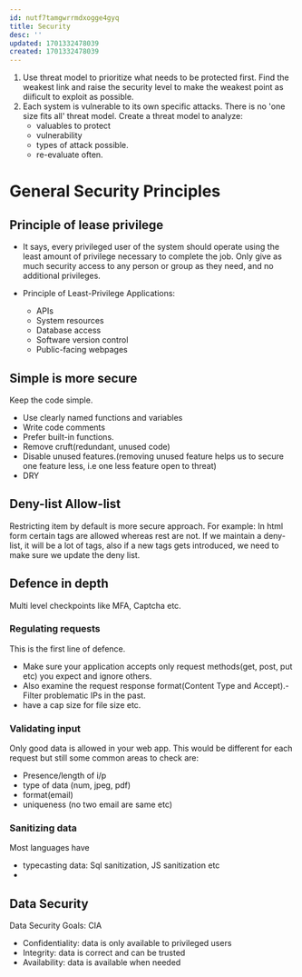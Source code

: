 ```yaml
---
id: nutf7tamgwrrmdxogge4gyq
title: Security
desc: ''
updated: 1701332478039
created: 1701332478039
---
```


1. Use threat model to prioritize what needs to be protected first. Find the weakest link and raise the security level to make the weakest point as diificult to exploit as possible.
2. Each system is vulnerable to its own specific  attacks. There is no 'one size fits all' threat model. Create a threat model to analyze:
    - valuables to protect
    - vulnerability
    - types of attack possible.
    - re-evaluate often.


# General Security Principles

## Principle of lease privilege
- It says, every privileged user of the system should operate using the least amount of privilege necessary to complete the job. Only give as much security access to any person or group as they need, and no additional privileges.

- Principle of Least-Privilege Applications:
    - APIs
    - System resources
    - Database access
    - Software version control
    - Public-facing webpages        

## Simple is more secure

Keep the code simple.
- Use clearly named functions and variables 
- Write code comments 
- Prefer built-in functions. 
- Remove cruft(redundant, unused code)
- Disable unused features.(removing unused feature helps us to secure one feature less, i.e one less feature open to threat)
- DRY

## Deny-list Allow-list

Restricting item by default is more secure approach. 
For example: In html form certain tags are allowed whereas rest are not. If we maintain a deny-list, it will be a lot of tags, also if a new tags gets introduced, we need to make sure we update the deny list. 

## Defence in depth
Multi level checkpoints like MFA, Captcha etc.

### Regulating requests
 This is the first line of defence. 
 - Make sure your application accepts only request methods(get, post, put etc) you expect and ignore others. 
 - Also examine the request response format(Content Type and Accept).- Filter problematic IPs in the past.
 - have a cap size for file size etc.

### Validating input
 Only good data is allowed in your web app. This would be different for each request but still some common areas to check are: 
 - Presence/length of i/p
 - type of data (num, jpeg, pdf)
 - format(email)
 - uniqueness (no two email are same etc)

### Sanitizing data
Most languages have
- typecasting data: Sql sanitization, JS sanitization etc
- 


## Data Security

Data Security Goals: CIA
- Confidentiality: data is only available to privileged users
- Integrity: data is correct and can be trusted
- Availability: data is available when needed

